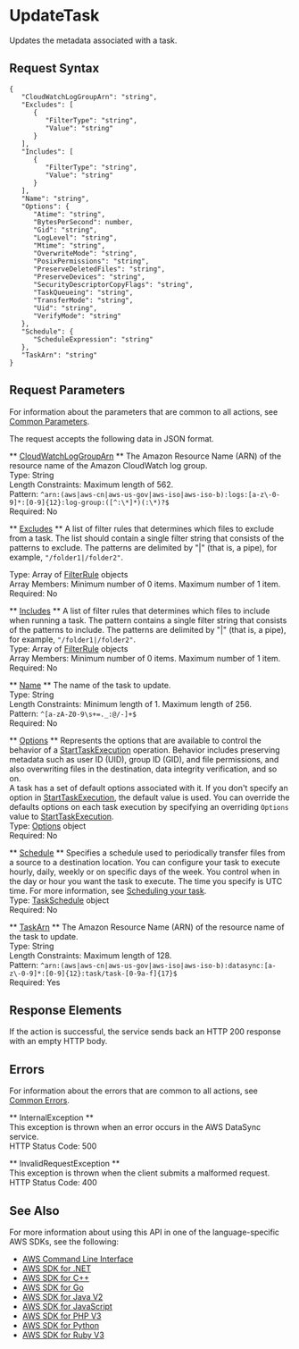 # UpdateTask<a name="API_UpdateTask"></a>

Updates the metadata associated with a task\.

## Request Syntax<a name="API_UpdateTask_RequestSyntax"></a>

```
{
   "CloudWatchLogGroupArn": "string",
   "Excludes": [ 
      { 
         "FilterType": "string",
         "Value": "string"
      }
   ],
   "Includes": [ 
      { 
         "FilterType": "string",
         "Value": "string"
      }
   ],
   "Name": "string",
   "Options": { 
      "Atime": "string",
      "BytesPerSecond": number,
      "Gid": "string",
      "LogLevel": "string",
      "Mtime": "string",
      "OverwriteMode": "string",
      "PosixPermissions": "string",
      "PreserveDeletedFiles": "string",
      "PreserveDevices": "string",
      "SecurityDescriptorCopyFlags": "string",
      "TaskQueueing": "string",
      "TransferMode": "string",
      "Uid": "string",
      "VerifyMode": "string"
   },
   "Schedule": { 
      "ScheduleExpression": "string"
   },
   "TaskArn": "string"
}
```

## Request Parameters<a name="API_UpdateTask_RequestParameters"></a>

For information about the parameters that are common to all actions, see [Common Parameters](CommonParameters.md)\.

The request accepts the following data in JSON format\.

 ** [CloudWatchLogGroupArn](#API_UpdateTask_RequestSyntax) **   <a name="DataSync-UpdateTask-request-CloudWatchLogGroupArn"></a>
The Amazon Resource Name \(ARN\) of the resource name of the Amazon CloudWatch log group\.  
Type: String  
Length Constraints: Maximum length of 562\.  
Pattern: `^arn:(aws|aws-cn|aws-us-gov|aws-iso|aws-iso-b):logs:[a-z\-0-9]*:[0-9]{12}:log-group:([^:\*]*)(:\*)?$`   
Required: No

 ** [Excludes](#API_UpdateTask_RequestSyntax) **   <a name="DataSync-UpdateTask-request-Excludes"></a>
A list of filter rules that determines which files to exclude from a task\. The list should contain a single filter string that consists of the patterns to exclude\. The patterns are delimited by "\|" \(that is, a pipe\), for example, `"/folder1|/folder2"`\.  
   
Type: Array of [FilterRule](API_FilterRule.md) objects  
Array Members: Minimum number of 0 items\. Maximum number of 1 item\.  
Required: No

 ** [Includes](#API_UpdateTask_RequestSyntax) **   <a name="DataSync-UpdateTask-request-Includes"></a>
A list of filter rules that determines which files to include when running a task\. The pattern contains a single filter string that consists of the patterns to include\. The patterns are delimited by "\|" \(that is, a pipe\), for example, `"/folder1|/folder2"`\.  
Type: Array of [FilterRule](API_FilterRule.md) objects  
Array Members: Minimum number of 0 items\. Maximum number of 1 item\.  
Required: No

 ** [Name](#API_UpdateTask_RequestSyntax) **   <a name="DataSync-UpdateTask-request-Name"></a>
The name of the task to update\.  
Type: String  
Length Constraints: Minimum length of 1\. Maximum length of 256\.  
Pattern: `^[a-zA-Z0-9\s+=._:@/-]+$`   
Required: No

 ** [Options](#API_UpdateTask_RequestSyntax) **   <a name="DataSync-UpdateTask-request-Options"></a>
Represents the options that are available to control the behavior of a [StartTaskExecution](https://docs.aws.amazon.com/datasync/latest/userguide/API_StartTaskExecution.html) operation\. Behavior includes preserving metadata such as user ID \(UID\), group ID \(GID\), and file permissions, and also overwriting files in the destination, data integrity verification, and so on\.  
A task has a set of default options associated with it\. If you don't specify an option in [StartTaskExecution](https://docs.aws.amazon.com/datasync/latest/userguide/API_StartTaskExecution.html), the default value is used\. You can override the defaults options on each task execution by specifying an overriding `Options` value to [StartTaskExecution](https://docs.aws.amazon.com/datasync/latest/userguide/API_StartTaskExecution.html)\.  
Type: [Options](API_Options.md) object  
Required: No

 ** [Schedule](#API_UpdateTask_RequestSyntax) **   <a name="DataSync-UpdateTask-request-Schedule"></a>
Specifies a schedule used to periodically transfer files from a source to a destination location\. You can configure your task to execute hourly, daily, weekly or on specific days of the week\. You control when in the day or hour you want the task to execute\. The time you specify is UTC time\. For more information, see [Scheduling your task](https://docs.aws.amazon.com/datasync/latest/userguide/task-scheduling.html)\.  
Type: [TaskSchedule](API_TaskSchedule.md) object  
Required: No

 ** [TaskArn](#API_UpdateTask_RequestSyntax) **   <a name="DataSync-UpdateTask-request-TaskArn"></a>
The Amazon Resource Name \(ARN\) of the resource name of the task to update\.  
Type: String  
Length Constraints: Maximum length of 128\.  
Pattern: `^arn:(aws|aws-cn|aws-us-gov|aws-iso|aws-iso-b):datasync:[a-z\-0-9]*:[0-9]{12}:task/task-[0-9a-f]{17}$`   
Required: Yes

## Response Elements<a name="API_UpdateTask_ResponseElements"></a>

If the action is successful, the service sends back an HTTP 200 response with an empty HTTP body\.

## Errors<a name="API_UpdateTask_Errors"></a>

For information about the errors that are common to all actions, see [Common Errors](CommonErrors.md)\.

 ** InternalException **   
This exception is thrown when an error occurs in the AWS DataSync service\.  
HTTP Status Code: 500

 ** InvalidRequestException **   
This exception is thrown when the client submits a malformed request\.  
HTTP Status Code: 400

## See Also<a name="API_UpdateTask_SeeAlso"></a>

For more information about using this API in one of the language\-specific AWS SDKs, see the following:
+  [AWS Command Line Interface](https://docs.aws.amazon.com/goto/aws-cli/datasync-2018-11-09/UpdateTask) 
+  [AWS SDK for \.NET](https://docs.aws.amazon.com/goto/DotNetSDKV3/datasync-2018-11-09/UpdateTask) 
+  [AWS SDK for C\+\+](https://docs.aws.amazon.com/goto/SdkForCpp/datasync-2018-11-09/UpdateTask) 
+  [AWS SDK for Go](https://docs.aws.amazon.com/goto/SdkForGoV1/datasync-2018-11-09/UpdateTask) 
+  [AWS SDK for Java V2](https://docs.aws.amazon.com/goto/SdkForJavaV2/datasync-2018-11-09/UpdateTask) 
+  [AWS SDK for JavaScript](https://docs.aws.amazon.com/goto/AWSJavaScriptSDK/datasync-2018-11-09/UpdateTask) 
+  [AWS SDK for PHP V3](https://docs.aws.amazon.com/goto/SdkForPHPV3/datasync-2018-11-09/UpdateTask) 
+  [AWS SDK for Python](https://docs.aws.amazon.com/goto/boto3/datasync-2018-11-09/UpdateTask) 
+  [AWS SDK for Ruby V3](https://docs.aws.amazon.com/goto/SdkForRubyV3/datasync-2018-11-09/UpdateTask) 